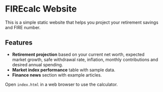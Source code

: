 # FIREcalc Website

This is a simple static website that helps you project your retirement savings and FIRE number.

## Features

- **Retirement projection** based on your current net worth, expected market growth, safe withdrawal rate, inflation, monthly contributions and desired annual spending.
- **Market index performance** table with sample data.
- **Finance news** section with example articles.

Open `index.html` in a web browser to use the calculator.
